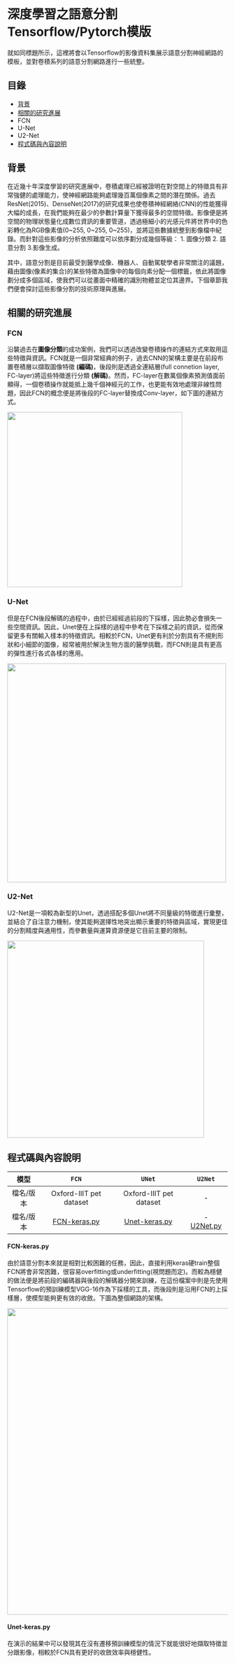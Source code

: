 # 深度學習之語意分割Tensorflow/Pytorch模版

就如同標題所示，這裡將會以Tensorflow的影像資料集展示語意分割神經網路的模板，並對卷積系列的語意分割網路進行一些統整。

## 目錄

- [背景](#background)
- [相關的研究進展](#install)
 - FCN
 - U-Net
 - U2-Net
- [程式碼與內容說明](#install)


## 背景

在近幾十年深度學習的研究進展中，卷積處理已經被證明在對空間上的特徵具有非常強健的處理能力，使神經網路能夠處理幾百萬個像素之間的潛在關係。過去ResNet(2015)、DenseNet(2017)的研究成果也使卷積神經網絡(CNN)的性能獲得大幅的成長，在我們能夠在最少的參數計算量下獲得最多的空間特徵。影像便是將空間的物理狀態量化成數位資訊的重要管道，透過極細小的光感元件將世界中的色彩轉化為RGB像素值(0~255, 0~255, 0~255)，並將這些數據統整到影像檔中紀錄。而針對這些影像的分析依照難度可以依序劃分成幾個等級： 1. 圖像分類 2. 語意分割 3.影像生成。

其中，語意分割是目前最受到醫學成像、機器人、自動駕駛學者非常關注的議題，藉由圖像(像素的集合)的某些特徵為圖像中的每個向素分配一個標籤，依此將圖像劃分成多個區域，使我們可以從畫面中精確的識別物體並定位其邊界。下個章節我們便會探討這些影像分割的技術原理與進展。

## 相關的研究進展

### FCN
沿襲過去在**圖像分類**的成功案例，我們可以透過改變卷積操作的連結方式來取用這些特徵與資訊。FCN就是一個非常經典的例子，過去CNN的架構主要是在前段布置卷積層以擷取圖像特徵 **(編碼)**，後段則是透過全連結層(full connetion layer, FC-layer)將這些特徵進行分類 **(解碼)**。然而，FC-layer在數萬個像素預測值面前顯得，一個卷積操作就能抵上幾千個神經元的工作，也更能有效地處理非線性問題，因此FCN的概念便是將後段的FC-layer替換成Conv-layer，如下圖的連結方式。

 <img src="https://i.imgur.com/X82zO1O.png" width = "400"/>

### U-Net
但是在FCN後段解碼的過程中，由於已經經過前段的下採樣，因此勢必會損失一些空間資訊。因此，Unet便在上採樣的過程中參考在下採樣之前的資訊，從而保留更多有關輸入樣本的特徵資訊。相較於FCN，Unet更有利於分割具有不規則形狀和小細節的圖像，經常被用於解決生物方面的醫學挑戰，而FCN則是具有更高的彈性進行各式各樣的應用。

<img src="https://i.imgur.com/IzZWZi0.png" width = "500"/>

### U2-Net
U2-Net是一項較為新型的Unet，透過搭配多個Unet將不同量級的特徵進行彙整，並結合了自注意力機制，使其能夠選擇性地突出顯示重要的特徵與區域，實現更佳的分割精度與通用性，而參數量與運算資源便是它目前主要的限制。

<img src="https://user-images.githubusercontent.com/98240703/229375336-56361afa-991f-4e55-9ed1-d8bb5ec0ecb8.png" width = "450"/>


## 程式碼與內容說明

|        模型     | `FCN`          |`UNet`            |`U2Net`                |
| :---:           | :---:            | :---:            | :---:            | 
| 檔名/版本         |  Oxford-IIIT pet dataset     |  Oxford-IIIT pet dataset    | -    | 
| 檔名/版本         |  [FCN-keras.py]()     |  [Unet-keras.py]()    |- [U2Net.py]()         | 

#### FCN-keras.py

由於語意分割本來就是相對比較困難的任務，因此，直接利用keras硬train整個FCN將會非常困難，很容易overfitting或underfitting(視問題而定)。而較為穩健的做法便是將前段的編碼器與後段的解碼器分開來訓練，在這份檔案中則是先使用Tensorflow的預訓練模型VGG-16作為下採樣的工具，而後段則是沿用FCN的上採樣層，使模型能夠更有效的收斂。下圖為整個網路的架構。

<img src="https://user-images.githubusercontent.com/98240703/229553873-c7646ea4-dcb2-4b8d-96a9-a6d297bfed51.png" width = "700"/>

#### Unet-keras.py
在演示的結果中可以發現其在沒有遷移預訓練模型的情況下就能很好地擷取特徵並分跟影像，相較於FCN具有更好的收斂效率與穩健性。
